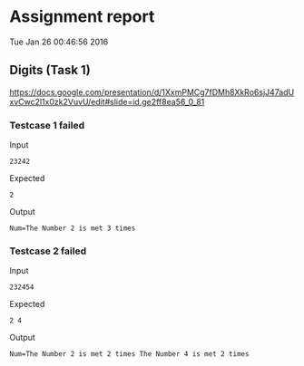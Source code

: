 # Assignment report
Tue Jan 26 00:46:56 2016
## Digits (Task 1)
https://docs.google.com/presentation/d/1XxmPMCg7fDMh8XkRo6sjJ47adUxvCwc2l1x0zk2VuvU/edit#slide=id.ge2ff8ea56_0_81

### Testcase 1 failed
Input
```
23242
```


Expected
```
2
```


Output
```
Num=The Number 2 is met 3 times 
```

### Testcase 2 failed
Input
```
232454
```


Expected
```
2 4
```


Output
```
Num=The Number 2 is met 2 times The Number 4 is met 2 times 
```

